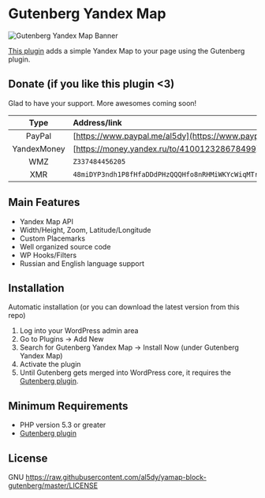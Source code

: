 # Gutenberg Yandex Map

![Gutenberg Yandex Map Banner](https://res.cloudinary.com/al5dy/image/upload/v1530454579/gutenberg-yandex-map.png)

[This plugin](https://wordpress.org/plugins/yamap-block-gutenberg/) adds a simple Yandex Map to your page using the Gutenberg plugin.

## Donate (if you like this plugin <3)

Glad to have your support. More awesomes coming soon!

| Type | Address/link |
| :---: | :--- |
| PayPal | [https://www.paypal.me/al5dy](https://www.paypal.me/al5dy/5usd) |
| YandexMoney | [https://money.yandex.ru/to/410012328678499](https://money.yandex.ru/to/410012328678499) |
| WMZ | `Z337484456205` |
| XMR | `48miDYP3ndh1P8fHfaDDdPHzQQQHfo8nRHMiWKYcWiqMTrY9uNkBUJiHNKBg8zWEx875JtpyQBtcA6BzVsyHowKA42ARwZh` |


## Main Features

* Yandex Map API
* Width/Height, Zoom, Latitude/Longitude
* Custom Placemarks
* Well organized source code
* WP Hooks/Filters
* Russian and English language support


## Installation

Automatic installation (or you can download the latest version from this repo)

1. Log into your WordPress admin area
2. Go to Plugins -> Add New
3. Search for Gutenberg Yandex Map -> Install Now (under Gutenberg Yandex Map)
4. Activate the plugin
5. Until Gutenberg gets merged into WordPress core, it requires the [Gutenberg plugin](https://wordpress.org/plugins/gutenberg/).


## Minimum Requirements

* PHP version 5.3 or greater
* [Gutenberg plugin](https://wordpress.org/plugins/gutenberg/)

## License

GNU <https://raw.githubusercontent.com/al5dy/yamap-block-gutenberg/master/LICENSE>
